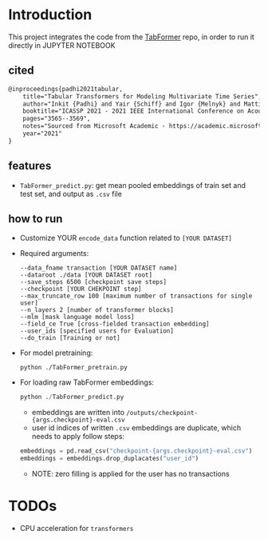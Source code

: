 # Introduction

This project integrates the code from the [TabFormer](https://github.com/IBM/TabFormer) repo, in order to run it directly in JUPYTER NOTEBOOK

## cited 

```markdown
@inproceedings{padhi2021tabular,
	title="Tabular Transformers for Modeling Multivariate Time Series",
	author="Inkit {Padhi} and Yair {Schiff} and Igor {Melnyk} and Mattia {Rigotti} and Youssef {Mroueh} and Pierre {Dognin} and Jerret {Ross} and Ravi {Nair} and Erik {Altman}",
	booktitle="ICASSP 2021 - 2021 IEEE International Conference on Acoustics, Speech and Signal Processing (ICASSP)",
	pages="3565--3569",
	notes="Sourced from Microsoft Academic - https://academic.microsoft.com/paper/3160590016",
	year="2021"
}
```

## features

- `TabFormer_predict.py`: get mean pooled embeddings of train set and test set,  and output as `.csv` file

## how to run

- Customize YOUR  `encode_data`   function related to `[YOUR DATASET]`

- Required  arguments:

  ```shell
  --data_fname transaction [YOUR DATASET name]
  --dataroot ./data [YOUR DATASET root]
  --save_steps 6500 [checkpoint save steps]
  --checkpoint [YOUR CHEKPOINT step]
  --max_truncate_row 100 [maximum number of transactions for single user]
  --n_layers 2 [number of transformer blocks]
  --mlm [mask language model loss]
  --field_ce True [cross-fielded transaction embedding]
  --user_ids [specified users for Evaluation]
  --do_train [Training or not]
  ```

- For model pretraining:

  ```shellpython ./TabFormer.py
  python ./TabFormer_pretrain.py
  ```

- For loading raw TabFormer embeddings:

  ```python
  python ./TabFormer_predict.py
  ```

  - embeddings are written into `/outputs/checkpoint-{args.checkpoint}-eval.csv`
  - user id indices of written `.csv`  embeddings are duplicate, which needs to apply follow steps:

  ```python
  embeddings = pd.read_csv("checkpoint-{args.checkpoint}-eval.csv")
  embeddings = embeddings.drop_duplacates("user_id")
  ```
  - NOTE: zero filling is applied for the user has no transactions 

# TODOs

- CPU acceleration for `transformers`